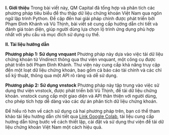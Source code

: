 **I. Giới thiệu**
Trong bài viết này, QM Capital đã tổng hợp và phân tích các phương pháp tiêu biểu để thu thập dữ liệu chứng khoán Việt Nam qua ngôn ngữ lập trình Python. Đề cập đến hai giải pháp chính được phát triển bởi Phạm Đình Khánh và Vũ Thịnh, bài viết sẽ cung cấp hướng dẫn chi tiết và đánh giá toàn diện, giúp người dùng lựa chọn lộ trình ứng dụng phù hợp nhất với yêu cầu và mục đích sử dụng cụ thể.

**II. Tài liệu hướng dẫn**
 
  **Phương pháp 1: Sử dụng vnquant**
Phương pháp này dựa vào việc tải dữ liệu chứng khoán từ Vndirect thông qua thư viện vnquant, một công cụ được phát triển bởi Phạm Đình Khánh. Thư viện này cung cấp khả năng truy cập đến một loạt dữ liệu chứng khoán, bao gồm cả báo cáo tài chính và các chỉ số kỹ thuật, thông qua một API rõ ràng và dễ sử dụng.

 
  **Phương pháp 2: Sử dụng vnstock**
Phương pháp này tập trung vào việc sử dụng thư viện vnstock, được phát triển bởi Vũ Thịnh, để tải dữ liệu chứng khoán. vnstock cung cấp một giao diện và API thân thiện với người dùng, cho phép tích hợp dễ dàng vào các dự án phân tích dữ liệu chứng khoán.

Để hiểu rõ hơn về cách sử dụng cả hai phương pháp trên, bạn có thể tham khảo tài liệu hướng dẫn chi tiết qua [Link Google Colab](https://colab.research.google.com/drive/1xBZchGjqJZlbHcvcawztqX87p-62njPQ?usp=sharing), tài liệu cung cấp hướng dẫn từng bước về cách thiết lập, cài đặt và sử dụng thư viện để tải dữ liệu chứng khoán Việt Nam một cách hiệu quả.
